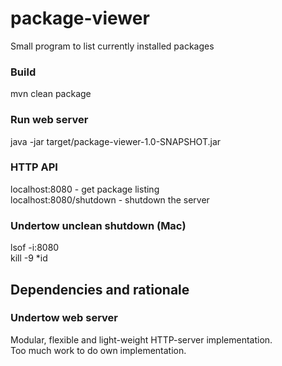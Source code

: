 # package-viewer
Small program to list currently installed packages

### Build
mvn clean package

### Run web server
java -jar target/package-viewer-1.0-SNAPSHOT.jar

### HTTP API
localhost:8080 - get package listing  
localhost:8080/shutdown - shutdown the server

### Undertow unclean shutdown (Mac)
lsof -i:8080  
kill -9 *id

## Dependencies and rationale
### Undertow web server
Modular, flexible and light-weight HTTP-server implementation.  
Too much work to do own implementation.